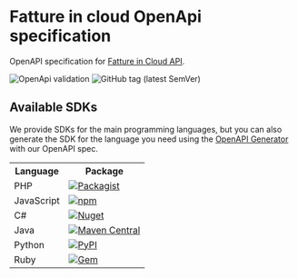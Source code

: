 <h1>Fatture in cloud OpenApi specification</h1>

OpenAPI specification for <a href="http://developers.fattureincloud.it">Fatture in Cloud API</a>. 

<img alt ="OpenApi validation" src="https://validator.swagger.io/validator?url=https://raw.githubusercontent.com/fattureincloud/openapi-fattureincloud/master/openapi.yaml">

<img alt="GitHub tag (latest SemVer)" src="https://img.shields.io/github/v/tag/fattureincloud/openapi-fattureincloud?color=violet&label=release&sort=semver">

<h2>Available SDKs</h2>
<p>We provide SDKs for the main programming languages, but you can also generate the SDK for the language you need using the <a href="https://github.com/OpenAPITools/openapi-generator">OpenAPI Generator</a> with our OpenAPI spec.</p>
<table>
    <tr><th>Language</th><th>Package</th></tr>
    <tr><td>PHP</td><td><a href="https://packagist.org/packages/fattureincloud/fattureincloud-php-sdk"><img alt="Packagist" src="https://img.shields.io/packagist/v/fattureincloud/fattureincloud-php-sdk?color=8892be"></a></td></tr>
    <tr><td>JavaScript</td><td><a href="https://www.npmjs.com/package/@fattureincloud/fattureincloud-js-sdk"><img alt="npm" src="https://img.shields.io/npm/v/@fattureincloud/fattureincloud-js-sdk?color=ffeb42"></a></td></tr>
    <tr><td>C#</td><td><a href="https://www.nuget.org/packages/It.FattureInCloud.Sdk/"><img alt="Nuget" src="https://img.shields.io/nuget/v/It.FattureInCloud.Sdk?color=7b2f85"></a></td></tr>
    <tr><td>Java</td><td><a href="https://search.maven.org/artifact/it.fattureincloud/fattureincloud-java-sdk"><img alt="Maven Central" src="https://img.shields.io/maven-central/v/it.fattureincloud/fattureincloud-java-sdk?color=b07219"></a></td></tr>
    <tr><td>Python</td><td><a href="https://pypi.org/project/fattureincloud-python-sdk/"><img alt="PyPI" src="https://img.shields.io/pypi/v/fattureincloud-python-sdk?color=16c0f8"></a></td></tr>
    <tr><td>Ruby</td><td><a href="https://rubygems.org/gems/fattureincloud_ruby_sdk"><img alt="Gem" src="https://img.shields.io/gem/v/fattureincloud_ruby_sdk?color=c22815"></a></td></tr>
</table>
